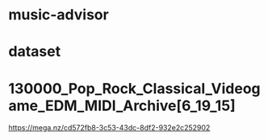 # music-advisor

# dataset
# 130000_Pop_Rock_Classical_Videogame_EDM_MIDI_Archive[6_19_15]
https://mega.nz/cd572fb8-3c53-43dc-8df2-932e2c252902
